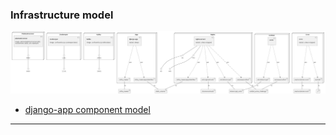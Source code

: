 
### Infrastructure model
![Infrastructure main model](.infragenie/infrastructure_main_model.png)
- [django-app component model](.infragenie/django-app_component_model.png)

---

